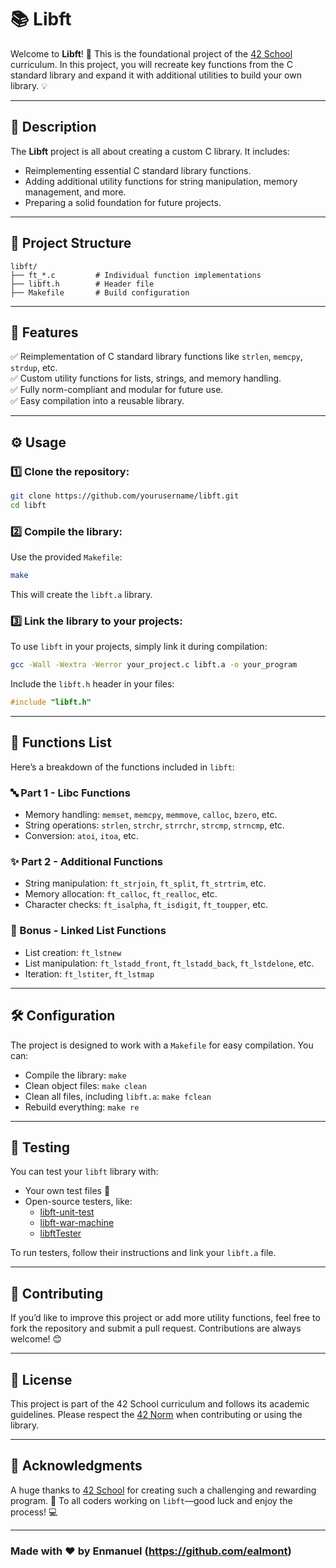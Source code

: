# 📚 Libft

Welcome to **Libft**! 🚀 This is the foundational project of the [42 School](https://42.fr) curriculum. In this project, you will recreate key functions from the C standard library and expand it with additional utilities to build your own library. 💡

---

## 📝 Description

The **Libft** project is all about creating a custom C library. It includes:

- Reimplementing essential C standard library functions.
- Adding additional utility functions for string manipulation, memory management, and more.
- Preparing a solid foundation for future projects.

---

## 📂 Project Structure

```
libft/
├── ft_*.c         # Individual function implementations
├── libft.h        # Header file
├── Makefile       # Build configuration
```

---

## 🚀 Features

✅ Reimplementation of C standard library functions like `strlen`, `memcpy`, `strdup`, etc.  
✅ Custom utility functions for lists, strings, and memory handling.  
✅ Fully norm-compliant and modular for future use.  
✅ Easy compilation into a reusable library.

---

## ⚙️ Usage

### 1️⃣ Clone the repository:

```bash
git clone https://github.com/yourusername/libft.git
cd libft
```

### 2️⃣ Compile the library:

Use the provided `Makefile`:
```bash
make
```
This will create the `libft.a` library.

### 3️⃣ Link the library to your projects:

To use `libft` in your projects, simply link it during compilation:

```bash
gcc -Wall -Wextra -Werror your_project.c libft.a -o your_program
```

Include the `libft.h` header in your files:

```c
#include "libft.h"
```

---

## 📖 Functions List

Here’s a breakdown of the functions included in `libft`:

### 🔤 Part 1 - Libc Functions
- Memory handling: `memset`, `memcpy`, `memmove`, `calloc`, `bzero`, etc.
- String operations: `strlen`, `strchr`, `strrchr`, `strcmp`, `strncmp`, etc.
- Conversion: `atoi`, `itoa`, etc.

### ✨ Part 2 - Additional Functions
- String manipulation: `ft_strjoin`, `ft_split`, `ft_strtrim`, etc.
- Memory allocation: `ft_calloc`, `ft_realloc`, etc.
- Character checks: `ft_isalpha`, `ft_isdigit`, `ft_toupper`, etc.

### 🌟 Bonus - Linked List Functions
- List creation: `ft_lstnew`
- List manipulation: `ft_lstadd_front`, `ft_lstadd_back`, `ft_lstdelone`, etc.
- Iteration: `ft_lstiter`, `ft_lstmap`

---

## 🛠️ Configuration

The project is designed to work with a `Makefile` for easy compilation. You can:

- Compile the library: `make`
- Clean object files: `make clean`
- Clean all files, including `libft.a`: `make fclean`
- Rebuild everything: `make re`

---

## 🧪 Testing

You can test your `libft` library with:

- Your own test files 📂
- Open-source testers, like:
  - [libft-unit-test](https://github.com/alelievr/libft-unit-test)
  - [libft-war-machine](https://github.com/ska42/libft-war-machine)
  - [libftTester](https://github.com/Tripouille/libftTester)

To run testers, follow their instructions and link your `libft.a` file.

---

## 🤝 Contributing

If you’d like to improve this project or add more utility functions, feel free to fork the repository and submit a pull request. Contributions are always welcome! 😊

---

## 📜 License

This project is part of the 42 School curriculum and follows its academic guidelines. Please respect the [42 Norm](https://github.com/42School/norminette) when contributing or using the library.

---

## 🙌 Acknowledgments

A huge thanks to [42 School](https://42.fr) for creating such a challenging and rewarding program. 🌟 To all coders working on `libft`—good luck and enjoy the process! 💻

---

### Made with ❤️ by Enmanuel (https://github.com/ealmont)

